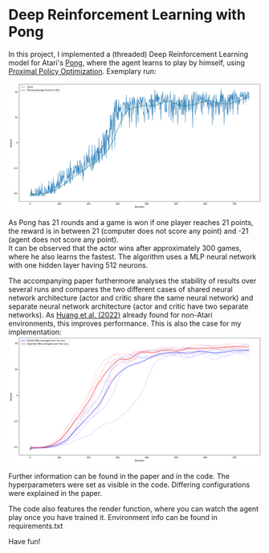 # Deep Reinforcement Learning with Pong

In this project, I implemented a (threaded) Deep Reinforcement Learning model for Atari's [Pong](https://www.gymlibrary.dev/environments/atari/pong/), where the agent learns to play by himself, using [Proximal Policy Optimization](https://arxiv.org/pdf/1707.06347.pdf). Exemplary run:

![Exemplary Training of Algorithm](./PPO_orc4.png)

As Pong has 21 rounds and a game is won if one player reaches 21 points, the reward is in between 21 (computer does not score any point) and -21 (agent does not score any point). \
It can be observed that the actor wins after approximately 300 games, where he also learns the fastest. The algorithm uses a MLP neural network with one hidden layer having 512 neurons. 

The accompanying paper furthermore analyses the stability of results over several runs and compares the two different cases of shared neural network architecture (actor and critic share the same neural network) and separate neural network architecture (actor and critic have two separate networks). As [Huang et al. (2022)](https://iclr-blog-track.github.io/2022/03/25/ppo-implementation-details/) already found for non-Atari environments, this improves performance. This is also the case for my implementation: 
![shared_separate](./shared_vs_separate_NN.png)

Further information can be found in the paper and in the code. The hyperparameters were set as visible in the code. Differing configurations were explained in the paper. 

The code also features the render function, where you can watch the agent play once you have trained it. Environment info can be found in requirements.txt

Have fun!